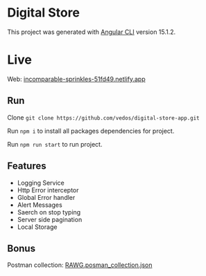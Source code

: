 # Digital Store

This project was generated with [Angular CLI](https://github.com/angular/angular-cli) version 15.1.2.

# Live 

Web: [incomparable-sprinkles-51fd49.netlify.app](https://incomparable-sprinkles-51fd49.netlify.app/)


## Run
Clone `git clone https://github.com/vedos/digital-store-app.git`

Run `npm i` to install all packages dependencies for project.

Run `npm run start` to run project.

## Features

- Logging Service
- Http Error interceptor
- Global Error handler
- Alert Messages
- Saerch on stop typing
- Server side pagination
- Local Storage


## Bonus
Postman collection: [RAWG.posman_collection.json](https://github.com/vedos/digital-store-app/blob/master/RAWG.postman_collection.json)


